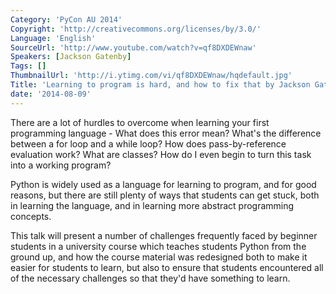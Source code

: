 ```yaml
---
Category: 'PyCon AU 2014'
Copyright: 'http://creativecommons.org/licenses/by/3.0/'
Language: 'English'
SourceUrl: 'http://www.youtube.com/watch?v=qf8DXDEWnaw'
Speakers: [Jackson Gatenby]
Tags: []
ThumbnailUrl: 'http://i.ytimg.com/vi/qf8DXDEWnaw/hqdefault.jpg'
Title: 'Learning to program is hard, and how to fix that by Jackson Gatenby'
date: '2014-08-09'
---
```

There are a lot of hurdles to overcome when learning your first programming language - What does this error mean? What's the difference between a for loop and a while loop? How does pass-by-reference evaluation work? What are classes? How do I even begin to turn this task into a working program?

Python is widely used as a language for learning to program, and for good reasons, but there are still plenty of ways that students can get stuck, both in learning the language, and in learning more abstract programming concepts.

This talk will present a number of challenges frequently faced by beginner students in a university course which teaches students Python from the ground up, and how the course material was redesigned both to make it easier for students to learn, but also to ensure that students encountered all of the necessary challenges so that they'd have something to learn.